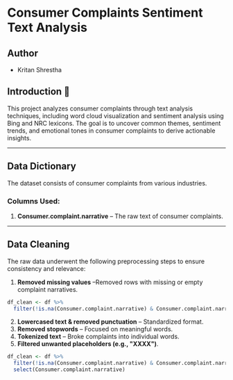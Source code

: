 # Consumer Complaints Sentiment Text Analysis

## Author
- Kritan Shrestha

## Introduction 📌
This project analyzes consumer complaints through text analysis techniques, including word cloud visualization and sentiment analysis using Bing and NRC lexicons. The goal is to uncover common themes, sentiment trends, and emotional tones in consumer complaints to derive actionable insights.

---

## Data Dictionary
The dataset consists of consumer complaints from various industries.  
### Columns Used:
1. **Consumer.complaint.narrative** – The raw text of consumer complaints.

---

## Data Cleaning
The raw data underwent the following preprocessing steps to ensure consistency and relevance:  
1. **Removed missing values** –Removed rows with missing or empty complaint narratives.  
```r
df_clean <- df %>% 
  filter(!is.na(Consumer.complaint.narrative) & Consumer.complaint.narrative != "")
```
2. **Lowercased text & removed punctuation** – Standardized format.
3. **Removed stopwords** – Focused on meaningful words.
4. **Tokenized text** – Broke complaints into individual words.
5. **Filtered unwanted placeholders (e.g., "XXXX")**.

```r
df_clean <- df %>% 
  filter(!is.na(Consumer.complaint.narrative) & Consumer.complaint.narrative != "") %>% 
  select(Consumer.complaint.narrative)


